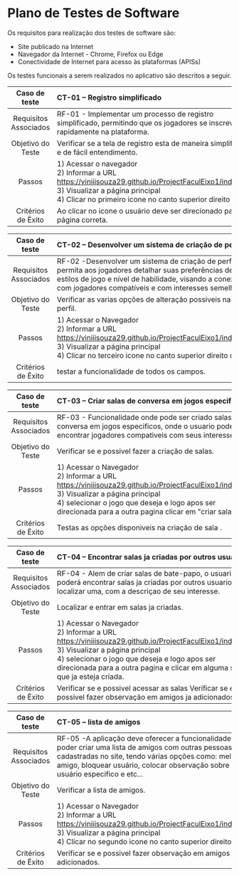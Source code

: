 # Plano de Testes de Software

Os requisitos para realização dos testes de software são:

- Site publicado na Internet
- Navegador da Internet - Chrome, Firefox ou Edge
- Conectividade de Internet para acesso às plataformas (APISs)

Os testes funcionais a serem realizados no aplicativo são descritos a seguir.

|     Caso de teste     | CT-01 – Registro simplificado                                                                                                                                                                                   |
| :-------------------: | :---------------------------------------------------------------------------------------------------------------------------------------------------------------------------------------------------------- |
| Requisitos Associados | RF-01 - Implementar um processo de registro simplificado, permitindo que os jogadores se inscrevam rapidamente na plataforma.                                               |
|   Objetivo do Teste   | Verificar se a tela de registro esta de maneira simplificada e de fácil entendimento.                                                                                                                                |
|        Passos         | 1) Acessar o navegador <br> 2) Informar a URL https://viniiisouza29.github.io/ProjectFaculEixo1/index.html <br> 3) Visualizar a página principal <br> 4) Clicar no primeiro icone no canto superior direito do site |
|  Critérios de Êxito   | Ao clicar no icone o usuário deve ser direcionado para a página correta.                                                                                                                                     |

|     Caso de teste     | CT-02 – Desenvolver um sistema de criação de perfil                                                                                                                                                                                                                                                                                                                                                                                                                                                             |
| :-------------------: | :------------------------------------------------------------------------------------------------------------------------------------------------------------------------------------------------------------------------------------------------------------------------------------------------------------------------------------------------------------------------------------------------------------------------------------------------------------------------------------------------------- |
| Requisitos Associados | RF-02 -Desenvolver um sistema de criação de perfil que permita aos jogadores detalhar suas preferências de jogos, estilos de jogo e nível de habilidade, visando a conexão com jogadores compatíveis e com interesses semelhantes.                                                                                                                                                                                                                                                                                                                  |
|   Objetivo do Teste   | Verificar as varias opções de alteração possiveis na tela de perfil.                                                                                                                                                                                                                                                                                                                                                                                                                                           |
|        Passos         | 1) Acessar o Navegador <br> 2) Informar a URL https://viniiisouza29.github.io/ProjectFaculEixo1/index.html <br> 3) Visualizar a página principal <br> 4) Clicar no terceiro icone no canto superior direito do site. |
|  Critérios de Êxito   | testar a funcionalidade de todos os campos.                                                                                                                                                                                                                                                                                                                               |

|     Caso de teste     | CT-03 – Criar salas de conversa em jogos especificos                                                                                                                                                                 |
| :-------------------: | :---------------------------------------------------------------------------------------------------------------------------------------------------------------------------------------------------------------------- |
| Requisitos Associados | RF-03 - Funcionalidade onde pode ser criado salas de conversa em jogos especificos, onde o usuario podera encontrar jogadores compativeis com seus interesses.                                                                                                        |
|   Objetivo do Teste   | Verificar se e possivel fazer a criação de salas.                                                                                                                                               |
|        Passos         | 1) Acessar o Navegador <br> 2) Informar a URL https://viniiisouza29.github.io/ProjectFaculEixo1/index.html <br> 3) Visualizar a página principal <br> 4) selecionar o jogo que deseja e logo apos ser direcionada para a outra pagina clicar em "criar sala". |
|  Critérios de Êxito   | Testas as opções disponiveis na criação de sala .                                                                                                                                       |

|     Caso de teste     | CT-04 – Encontrar salas ja criadas por outros usuarios                                                                                                                                                                                                                                                                                 |
| :-------------------: | :------------------------------------------------------------------------------------------------------------------------------------------------------------------------------------------------------------------------------------------------------------------------------------------------------------------- |
| Requisitos Associados | RF-04 - Alem de criar salas de bate-papo, o usuario poderá encontrar salas ja criadas por outros usuarios e localizar uma, com a descriçao de seu interesse.                                                                                                                                                           |
|   Objetivo do Teste   | Localizar e entrar em salas ja criadas.                                                                                                                                                                                                                                                      |
|        Passos         | 1) Acessar o Navegador <br> 2) Informar a URL https://viniiisouza29.github.io/ProjectFaculEixo1/index.html <br> 3) Visualizar a página principal <br> 4) selecionar o jogo que deseja e logo apos ser direcionada para a outra pagina e clicar em alguma sala que ja esteja criada. |
|  Critérios de Êxito   | Verificar se e possivel acessar as salas Verificar se e possivel fazer observação em amigos ja adicionados.                                                                                                                                                                                                                    |

|     Caso de teste     | CT-05 – lista de amigos                                                                                                                                                                                                    |
| :-------------------: | :---------------------------------------------------------------------------------------------------------------------------------------------------------------------------------------------------------------------------- |
| Requisitos Associados | RF-05 -A aplicação deve oferecer a funcionalidade de poder criar uma lista de amigos com outras pessoas cadastradas no site, tendo várias opções como: melhor amigo, bloquear usuário, colocar observação sobre o usuário especifico e etc... |
|   Objetivo do Teste   | Verificar a lista de amigos.                                                                                                                                                                         |
|        Passos         | 1) Acessar o Navegador <br> 2) Informar a URL https://viniiisouza29.github.io/ProjectFaculEixo1/index.html <br> 3) Visualizar a página principal <br> 4) Clicar no segundo icone no canto superior direito do site                                                        |
|  Critérios de Êxito   | Verificar se e possivel fazer observação em amigos ja adicionados. |

